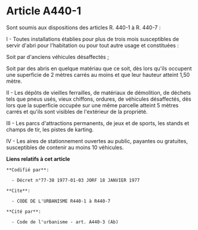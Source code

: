 # Article A440-1

Sont soumis aux dispositions des articles R. 440-1 à R. 440-7 :

I - Toutes installations établies pour plus de trois mois susceptibles de servir d'abri pour l'habitation ou pour tout autre
usage et constituées :

Soit par d'anciens véhicules désaffectés ;

Soit par des abris en quelque matériau que ce soit, dès lors qu'ils occupent une superficie de 2 mètres carrés au moins et
que leur hauteur atteint 1,50 mètre.

II - Les dépôts de vieilles ferrailles, de matériaux de démolition, de déchets tels que pneus usés, vieux chiffons, ordures,
de véhicules désaffectés, dès lors que la superficie occupée sur une même parcelle atteint 5 mètres carrés et qu'ils sont
visibles de l'extérieur de la propriété.

III - Les parcs d'attractions permanents, de jeux et de sports, les stands et champs de tir, les pistes de karting.

IV - Les aires de stationnement ouvertes au public, payantes ou gratuites, susceptibles de contenir au moins 10 véhicules.

**Liens relatifs à cet article**

	**Codifié par**:

	  - Décret n°77-38 1977-01-03 JORF 18 JANVIER 1977

	**Cite**:

	  - CODE DE L'URBANISME R440-1 à R440-7

	**Cité par**:

	  - Code de l'urbanisme - art. A440-3 (Ab)
